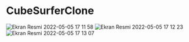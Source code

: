 # CubeSurferClone
![Ekran Resmi 2022-05-05 17 11 58](https://user-images.githubusercontent.com/101712831/166943076-ae730867-2081-4776-805c-9b4b65a59b34.png)
![Ekran Resmi 2022-05-05 17 12 23](https://user-images.githubusercontent.com/101712831/166943088-37ecf5ad-d786-46bf-aaf1-4d1831ca2847.png)
![Ekran Resmi 2022-05-05 17 13 07](https://user-images.githubusercontent.com/101712831/166943104-8de039b3-5958-4a5d-a86b-4ce72d2c2f7d.png)
